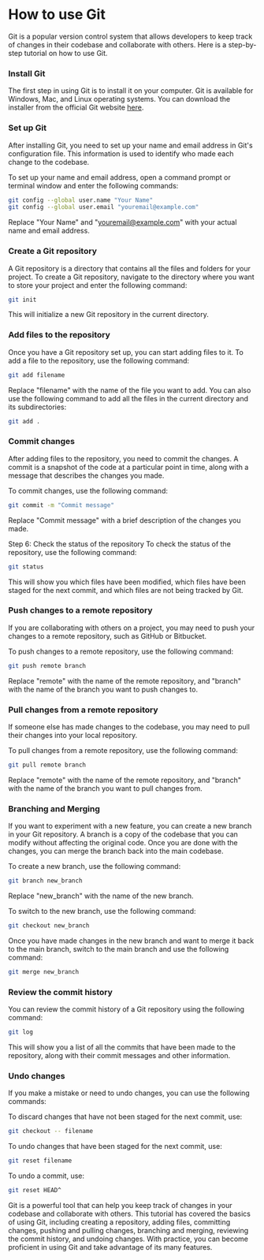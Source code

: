 # How to use Git

Git is a popular version control system that allows developers to keep track of changes in their codebase and collaborate with others. Here is a step-by-step tutorial on how to use Git.

### Install Git

The first step in using Git is to install it on your computer. Git is available for Windows, Mac, and Linux operating systems. You can download the installer from the official Git website [here](https://git-scm.com/downloads "Git SCM").

### Set up Git

After installing Git, you need to set up your name and email address in Git's configuration file. This information is used to identify who made each change to the codebase.

To set up your name and email address, open a command prompt or terminal window and enter the following commands:

```bash
git config --global user.name "Your Name"
git config --global user.email "youremail@example.com"
```

Replace "Your Name" and "<youremail@example.com>" with your actual name and email address.

### Create a Git repository

A Git repository is a directory that contains all the files and folders for your project. To create a Git repository, navigate to the directory where you want to store your project and enter the following command:

```bash
git init
```

This will initialize a new Git repository in the current directory.

### Add files to the repository

Once you have a Git repository set up, you can start adding files to it. To add a file to the repository, use the following command:

```bash
git add filename
```

Replace "filename" with the name of the file you want to add. You can also use the following command to add all the files in the current directory and its subdirectories:

```bash
git add .
```

### Commit changes

After adding files to the repository, you need to commit the changes. A commit is a snapshot of the code at a particular point in time, along with a message that describes the changes you made.

To commit changes, use the following command:

```bash
git commit -m "Commit message"
```

Replace "Commit message" with a brief description of the changes you made.

Step 6: Check the status of the repository
To check the status of the repository, use the following command:

```bash
git status
```

This will show you which files have been modified, which files have been staged for the next commit, and which files are not being tracked by Git.

### Push changes to a remote repository

If you are collaborating with others on a project, you may need to push your changes to a remote repository, such as GitHub or Bitbucket.

To push changes to a remote repository, use the following command:

```bash
git push remote branch
```

Replace "remote" with the name of the remote repository, and "branch" with the name of the branch you want to push changes to.

### Pull changes from a remote repository

If someone else has made changes to the codebase, you may need to pull their changes into your local repository.

To pull changes from a remote repository, use the following command:

```bash
git pull remote branch
```

Replace "remote" with the name of the remote repository, and "branch" with the name of the branch you want to pull changes from.

### Branching and Merging

If you want to experiment with a new feature, you can create a new branch in your Git repository. A branch is a copy of the codebase that you can modify without affecting the original code. Once you are done with the changes, you can merge the branch back into the main codebase.

To create a new branch, use the following command:

```bash
git branch new_branch
```

Replace "new_branch" with the name of the new branch.

To switch to the new branch, use the following command:

```bash
git checkout new_branch
```

Once you have made changes in the new branch and want to merge it back to the main branch, switch to the main branch and use the following command:

```bash
git merge new_branch
```

### Review the commit history

You can review the commit history of a Git repository using the following command:

```bash
git log
```

This will show you a list of all the commits that have been made to the repository, along with their commit messages and other information.

### Undo changes

If you make a mistake or need to undo changes, you can use the following commands:

To discard changes that have not been staged for the next commit, use:

```bash
git checkout -- filename
```

To undo changes that have been staged for the next commit, use:

```bash
git reset filename
```

To undo a commit, use:

```bash
git reset HEAD^
```

Git is a powerful tool that can help you keep track of changes in your codebase and collaborate with others. This tutorial has covered the basics of using Git, including creating a repository, adding files, committing changes, pushing and pulling changes, branching and merging, reviewing the commit history, and undoing changes. With practice, you can become proficient in using Git and take advantage of its many features.
